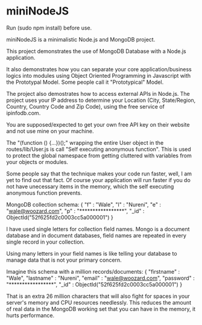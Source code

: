 miniNodeJS
==========
Run (sudo npm install) before use.

miniNodeJS is a minimalistic Node.js and MongoDB project.

This project demonstrates the use of MongoDB Database with a Node.js
application.

It also demonstrates how you can separate your core application/business
logics into modules using Object Oriented Programming in Javascript with the
Prototypal Model. Some people call it "Prototypical" Model.

The project also demostrates how to access external APIs in Node.js. The
project uses your IP address to determine your Location (City, State/Region,
Country, Country Code and Zip Code), using the free service of ipinfodb.com.

You are supposed/expected to get your own free API key on their website and
not use mine on your machine.

The "(function () {...})();" wrapping the entire User object in the
routes/lib/User.js is call "Self executing anonymous function". This is used
to protect the global namespace from getting cluttered with variables from
your objects or modules.

Some people say that the technique makes your code run faster, well, I am
yet to find out that fact. Of course your application will run faster if you
do not have unecessary items in the memory, which the self executing
anonymous function prevents.

MongoDB collection schema:
{ "f" : "Wale",
  "l" : "Nureni",
  "e" : "wale@woozard.com",
  "p" : "*****************",
  "_id" : ObjectId("52f625fd2c0003cc5a000001") }

I have used single letters for collection field names. Mongo is a document
database and in document databases, field names are repeated in every single
record in your collection.

Using many letters in your field names is like telling your database to
manage data that is not your primary concern.

Imagine this schema with a million records/documents:
{ "firstname" : "Wale",
  "lastname" : "Nureni",
  "email" : "wale@woozard.com",
  "password" : "*****************",
  "_id" : ObjectId("52f625fd2c0003cc5a000001") }

That is an extra 26 million characters that will also fight for spaces in
your server's memory and CPU resources needlessly. This reduces the
amount of real data in the MongoDB working set that you can have in the
memory, it hurts performance.
